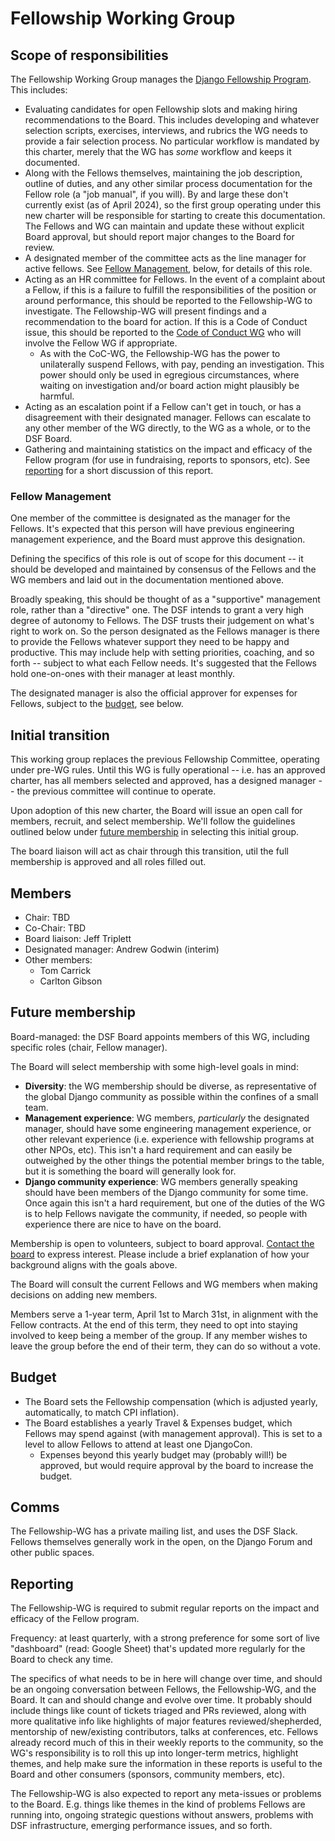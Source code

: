 # Fellowship Working Group

## Scope of responsibilities

The Fellowship Working Group manages the [Django Fellowship Program](https://www.djangoproject.com/fundraising/#fellowship-program). This includes:

- Evaluating candidates for open Fellowship slots and making hiring recommendations to the Board. This includes developing and whatever selection scripts, exercises, interviews, and rubrics the WG needs to provide a fair selection process. No particular workflow is mandated by this charter, merely that the WG has _some_ workflow and keeps it documented.
- Along with the Fellows themselves, maintaining the job description, outline of duties, and any other similar process documentation for the Fellow role (a "job manual", if you will). By and large these don't currently exist (as of April 2024), so the first group operating under this new charter will be responsible for starting to create this documentation. The Fellows and WG can maintain and update these without explicit Board approval, but should report major changes to the Board for review.
- A designated member of the committee acts as the line manager for active fellows. See [Fellow Management](#fellow-management), below, for details of this role.
- Acting as an HR committee for Fellows. In the event of a complaint about a Fellow, if this is a failure to fulfill the responsibilities of the position or around performance, this should be reported to the Fellowship-WG to investigate. The Fellowship-WG will present findings and a recommendation to the board for action. If this is a Code of Conduct issue, this should be reported to the [Code of Conduct WG](code-of-conduct.md) who will involve the Fellow WG if appropriate.
  - As with the CoC-WG, the Fellowship-WG has the power to unilaterally suspend Fellows, with pay, pending an investigation. This power should only be used in egregious circumstances, where waiting on investigation and/or board action might plausibly be harmful.
- Acting as an escalation point if a Fellow can't get in touch, or has a disagreement with their designated manager. Fellows can escalate to any other member of the WG directly, to the WG as a whole, or to the DSF Board.
- Gathering and maintaining statistics on the impact and efficacy of the Fellow program (for use in fundraising, reports to sponsors, etc). See [reporting](#reporting) for a short discussion of this report.

### Fellow Management

One member of the committee is designated as the manager for the Fellows. It's expected that this person will have previous engineering management experience, and the Board must approve this designation.

Defining the specifics of this role is out of scope for this document -- it should be developed and maintained by consensus of the Fellows and the WG members and laid out in the documentation mentioned above.

Broadly speaking, this should be thought of as a "supportive" management role, rather than a "directive" one. The DSF intends to grant a very high degree of autonomy to Fellows. The DSF trusts their judgement on what's right to work on. So the person designated as the Fellows manager is there to provide the Fellows whatever support they need to be happy and productive. This may include help with setting priorities, coaching, and so forth -- subject to what each Fellow needs. It's suggested that the Fellows hold one-on-ones with their manager at least monthly.

The designated manager is also the official approver for expenses for Fellows, subject to the [budget](#budget), see below.

## Initial transition

This working group replaces the previous Fellowship Committee, operating under pre-WG rules. Until this WG is fully operational -- i.e. has an approved charter, has all members selected and approved, has a designed manager -- the previous committee will continue to operate.

Upon adoption of this new charter, the Board will issue an open call for members, recruit, and select membership. We'll follow the guidelines outlined below under [future membership](#future-membership) in selecting this initial group.

The board liaison will act as chair through this transition, util the full membership is approved and all roles filled out.

## Members

- Chair: TBD
- Co-Chair: TBD
- Board liaison: Jeff Triplett
- Designated manager: Andrew Godwin (interim)
- Other members:
  - Tom Carrick
  - Carlton Gibson

## Future membership

Board-managed: the DSF Board appoints members of this WG, including specific roles (chair, Fellow manager).

The Board will select membership with some high-level goals in mind:

- **Diversity**: the WG membership should be diverse, as representative of the global Django community as possible within the confines of a small team.
- **Management experience**: WG members, _particularly_ the designated manager, should have some engineering management experience, or other relevant experience (i.e. experience with fellowship programs at other NPOs, etc). This isn't a hard requirement and can easily be outweighed by the other things the potential member brings to the table, but it is something the board will generally look for.
- **Django community experience**: WG members generally speaking should have been members of the Django community for some time. Once again this isn't a hard requirement, but one of the duties of the WG is to help Fellows navigate the community, if needed, so people with experience there are nice to have on the board.

Membership is open to volunteers, subject to board approval. [Contact the board](https://www.djangoproject.com/contact/foundation/) to express interest. Please include a brief explanation of how your background aligns with the goals above.

The Board will consult the current Fellows and WG members when making decisions on adding new members.

Members serve a 1-year term, April 1st to March 31st, in alignment with the Fellow contracts. At the end of this term, they need to opt into staying involved to keep being
a member of the group. If any member wishes to leave the group before the end of their term, they can do so without a vote.

## Budget

- The Board sets the Fellowship compensation (which is adjusted yearly, automatically, to match CPI inflation).
- The Board establishes a yearly Travel & Expenses budget, which Fellows may spend against (with management approval). This is set to a level to allow Fellows to attend at least one DjangoCon.
  - Expenses beyond this yearly budget may (probably will!) be approved, but would require approval by the board to increase the budget.

## Comms

The Fellowship-WG has a private mailing list, and uses the DSF Slack. Fellows themselves generally work in the open, on the Django Forum and other public spaces.

## Reporting

The Fellowship-WG is required to submit regular reports on the impact and efficacy of the Fellow program.

Frequency: at least quarterly, with a strong preference for some sort of live "dashboard" (read: Google Sheet) that's updated more regularly for the Board to check any time.

The specifics of what needs to be in here will change over time, and should be an ongoing conversation between Fellows, the Fellowship-WG, and the Board. It can and should change and evolve over time. It probably should include things like count of tickets triaged and PRs reviewed, along with more qualitative info like highlights of major features reviewed/shepherded, mentorship of new/existing contributors, talks at conferences, etc. Fellows already record much of this in their weekly reports to the community, so the WG's responsibility is to roll this up into longer-term metrics, highlight themes, and help make sure the information in these reports is useful to the Board and other consumers (sponsors, community members, etc).

The Fellowship-WG is also expected to report any meta-issues or problems to the Board. E.g. things like themes in the kind of problems Fellows are running into, ongoing strategic questions without answers, problems with DSF infrastructure, emerging performance issues, and so forth.
